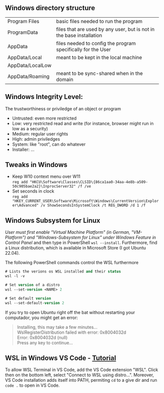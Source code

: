 ## Windows directory structure
|||
|---|---|
|Program Files | basic files needed to run the program|
|ProgramData | files that are used by any user, but is not in the base installation|
|AppData | files needed to config the program specifically for the User|
| AppData/Local | meant to be kept in the local machine|
| AppData/LocalLow |  |
| AppData/Roaming | meant to be sync-shared when in the domain |


## Windows Integrity Level: 
The trustworthiness or priviledge of an object or program
- Untrusted: even more restricted
- Low: very restricted read and write (for instance, browser might run in low as a security)
- Medium: regular user rights
- High: admin priviledges
- System: like "root", can do whatever
- Installer: ...


## Tweaks in Windows
- Keep W10 context menu over W11  
`reg add "HKCU\Software\Classes\CLSID\{86ca1aa0-34aa-4e8b-a509-50c905bae2a2}\InprocServer32" /f /ve`
- Set seconds in clock  
`reg add "HKEY_CURRENT_USER\Software\Microsoft\Windows\CurrentVersion\Explorer\Advanced" /v ShowSecondsInSystemClock /t REG_DWORD /d 1 /f`



## Windows Subsystem for Linux
_User must first enable "Virtual Machine Platform" (in German, "VM-Platform") and "Windows-Subsystem for Linux" under Windows Feature in Control Panel_ and then type in PowerShell `wsl --install`. Furthermore, find a Linux distribution, which is available in Microsoft Store (I got Ubuntu 22.04).

The following PowerShell commands control the WSL furthermore
```ps
# Lists the verions os WSL installed and their status
wsl -l -v

# Set version of a distro
wsl --set-version <NAME> 2

# Set default version
wsl --set-default-version 2
```

If you try to open Ubuntu right off the bat without restarting your computador, you might get an error:
> Installing, this may take a few minutes...  
> WslRegisterDistribution failed with error: 0x8004032d  
> Error: 0x8004032d (null)  
> Press any key to continue...

## WSL in Windows VS Code - [Tutorial](https://code.visualstudio.com/docs/remote/wsl-tutorial)
To allow WSL Terminal in VS Code, add the VS Code extension "WSL".
Click then on the bottom left, select "Connect to WSL using distro...".
Moreover, VS Code installation adds itself into PATH, permiting `cd` to a give 
dir and run `code .` to open in VS Code.